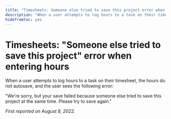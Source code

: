 ```yaml
---
title: "Timesheets: Someone else tried to save this project error when entering hours"
description: "When a user attempts to log hours to a task on their timesheet, the hours do not autosave, and the user sees an error."
hidefromtoc: yes
---
```


# Timesheets: "Someone else tried to save this project" error when entering hours

When a user attempts to log hours to a task on their timesheet, the hours do not autosave, and the user sees the following error: 

"We're sorry, but your save failed because someone else tried to save this project at the same time. Please try to save again."

_First reported on August 8, 2022._

